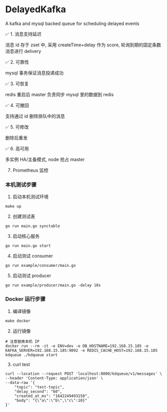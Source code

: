 # DelayedKafka

A kafka and mysql backed queue for scheduling delayed events

✅ 1. 消息支持延迟

消息 id 存于 zset 中, 采用 createTime+delay 作为 score, 轮询到期的固定条数消息进行 delivery

✅ 2. 可靠性

mysql 事务保证消息投递成功

✅ 3. 可恢复

redis 重启后 master 负责同步 mysql 里的数据到 redis

✅ 4. 可撤回

支持通过 id 删除排队中的消息

✅ 5. 可修改

删除后重发

✅ 6. 高可用

多实例 HA/主备模式,  node 抢占 master

7. Prometheus 监控

### 本机测试步骤 

1. 启动本机测试环境 

```shell
make up
```
2. 创建测试表
```shell
go run main.go synctable
```
3. 启动核心服务
```shell
go run main.go start
```
4. 启动测试 consumer
```shell
go run example/consumer/main.go
```
5. 启动测试 producer
```shell
go run example/producer/main.go -delay 10s
```

### Docker 运行步骤

1. 编译镜像
```shell
make docker
```

2. 运行镜像
```shell
# 注意替换本机 IP
docker run --rm -it -e ENV=dev -e DB_HOSTNAME=192.168.15.185 -e KAFKA_SERVER=192.168.15.185:9092 -e REDIS_CACHE_HOST=192.168.15.185 kdqueue ./kdqueue start
```

3. curl test
```shell
curl --location --request POST 'localhost:8000/kdqueue/v1/messages' \
--header 'Content-Type: application/json' \
--data-raw '{
	"topic": "test-topic",
	"delay_second": "60",
	"created_at_ms": "1642249493150",
	"body": "{\"a\":\"b\",\"c\":10}"
}'
```

